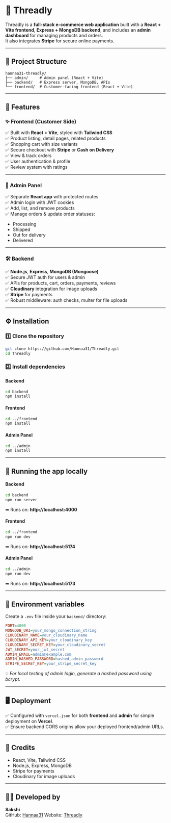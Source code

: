 
# 🧵 Threadly

Threadly is a **full-stack e-commerce web application** built with a **React + Vite frontend**, **Express + MongoDB backend**, and includes an **admin dashboard** for managing products and orders.  
It also integrates **Stripe** for secure online payments.

---

## 📂 Project Structure
```
hannaa31-threadly/
├── admin/     # Admin panel (React + Vite)
├── backend/   # Express server, MongoDB, APIs
└── frontend/  # Customer-facing frontend (React + Vite)
```

---

## 🚀 Features

### ✨ Frontend (Customer Side)
✅ Built with **React + Vite**, styled with **Tailwind CSS**  
✅ Product listing, detail pages, related products  
✅ Shopping cart with size variants  
✅ Secure checkout with **Stripe** or **Cash on Delivery**  
✅ View & track orders  
✅ User authentication & profile  
✅ Review system with ratings

---

### 🔐 Admin Panel
✅ Separate **React app** with protected routes  
✅ Admin login with JWT cookies  
✅ Add, list, and remove products  
✅ Manage orders & update order statuses:  
   - Processing  
   - Shipped  
   - Out for delivery  
   - Delivered

---

### 🛠 Backend
✅ **Node.js**, **Express**, **MongoDB (Mongoose)**  
✅ Secure JWT auth for users & admin  
✅ APIs for products, cart, orders, payments, reviews  
✅ **Cloudinary** integration for image uploads  
✅ **Stripe** for payments  
✅ Robust middleware: auth checks, multer for file uploads

---

## ⚙️ Installation

### 1️⃣ Clone the repository
```bash
git clone https://github.com/Hannaa31/Threadly.git
cd Threadly
```

### 2️⃣ Install dependencies

#### Backend
```bash
cd backend
npm install
```

#### Frontend
```bash
cd ../frontend
npm install
```

#### Admin Panel
```bash
cd ../admin
npm install
```

---

## 🚀 Running the app locally

#### Backend
```bash
cd backend
npm run server
```
➡ Runs on: **http://localhost:4000**

#### Frontend
```bash
cd ../frontend
npm run dev
```
➡ Runs on: **http://localhost:5174**

#### Admin Panel
```bash
cd ../admin
npm run dev
```
➡ Runs on: **http://localhost:5173**

---

## 🔑 Environment variables

Create a `.env` file inside your `backend/` directory:

```ini
PORT=4000
MONGODB_URI=your_mongo_connection_string
CLOUDINARY_NAME=your_cloudinary_name
CLOUDINARY_API_KEY=your_cloudinary_key
CLOUDINARY_SECRET_KEY=your_cloudinary_secret
JWT_SECRET=your_jwt_secret
ADMIN_EMAIL=admin@example.com
ADMIN_HASHED_PASSWORD=hashed_admin_password
STRIPE_SECRET_KEY=your_stripe_secret_key
```

💡 *For local testing of admin login, generate a hashed password using bcrypt.*

---

## 🖥 Deployment
✅ Configured with `vercel.json` for both **frontend** and **admin** for simple deployment on **Vercel**.  
✅ Ensure backend CORS origins allow your deployed frontend/admin URLs.

---

## 📝 Credits
- React, Vite, Tailwind CSS
- Node.js, Express, MongoDB
- Stripe for payments
- Cloudinary for image uploads

---
## 🧑‍💻 Developed by

**Sakshi**  
GitHub: [Hannaa31](https://github.com/Hannaa31)
Website: [Threadly](https://threadly-omega.vercel.app/)
